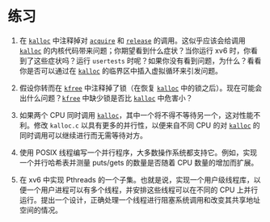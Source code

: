 # 练习

1. 在 [`kalloc`](/source/xv6-riscv/kernel/kalloc.c) 中注释掉对 [`acquire`](/source/xv6-riscv/kernel/defs.h) 和 [`release`](/source/xv6-riscv/kernel/defs.h) 的调用。这似乎应该会给调用 [`kalloc`](/source/xv6-riscv/kernel/kalloc.c) 的内核代码带来问题；你期望看到什么症状？当你运行 xv6 时，你看到了这些症状吗？运行 `usertests` 时呢？如果你没有看到问题，为什么？看看你是否可以通过在 [`kalloc`](/source/xv6-riscv/kernel/kalloc.c) 的临界区中插入虚拟循环来引发问题。

2. 假设你转而在 [`kfree`](/source/xv6-riscv/kernel/defs.h) 中注释掉了锁（在恢复 [`kalloc`](/source/xv6-riscv/kernel/kalloc.c) 中的锁之后）。现在可能会出什么问题？[`kfree`](/source/xv6-riscv/kernel/defs.h) 中缺少锁是否比 [`kalloc`](/source/xv6-riscv/kernel/kalloc.c) 中危害小？

3. 如果两个 CPU 同时调用 [`kalloc`](/source/xv6-riscv/kernel/kalloc.c)，其中一个将不得不等待另一个，这对性能不利。修改 `kalloc.c` 以具有更多的并行性，以便来自不同 CPU 的对 [`kalloc`](/source/xv6-riscv/kernel/kalloc.c) 的同时调用可以继续进行而无需等待对方。

4. 使用 POSIX 线程编写一个并行程序，大多数操作系统都支持它。例如，实现一个并行哈希表并测量 puts/gets 的数量是否随着 CPU 数量的增加而扩展。

5. 在 xv6 中实现 Pthreads 的一个子集。也就是说，实现一个用户级线程库，以便一个用户进程可以有多个线程，并安排这些线程可以在不同的 CPU 上并行运行。提出一个设计，正确处理一个线程进行阻塞系统调用和改变其共享地址空间的情况。